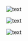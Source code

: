 ![text](https::::img)

![text](http://example.com/logo.png)

![text](gopher://example.com/logo.png)
